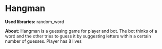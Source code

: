 # Hangman
**Used libraries:** random_word

**About:** Hangman is a guessing game for player and bot. The bot thinks of a word and the other tries to guess it by suggesting letters within a certain number of guesses. Player has 8 lives
